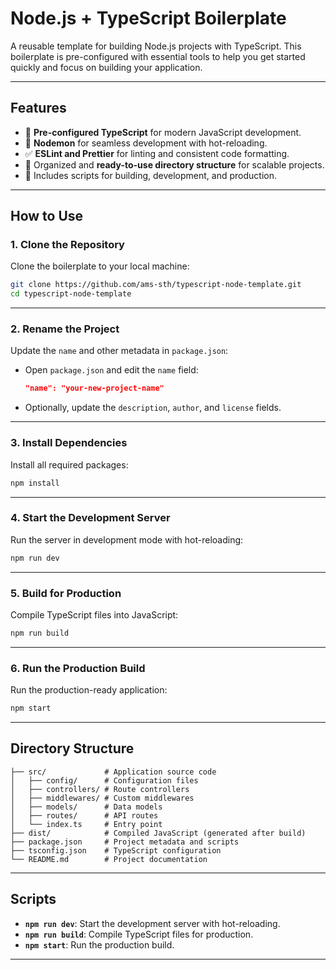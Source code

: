 # **Node.js + TypeScript Boilerplate**

A reusable template for building Node.js projects with TypeScript. This boilerplate is pre-configured with essential tools to help you get started quickly and focus on building your application.

---

## **Features**
- 🚀 **Pre-configured TypeScript** for modern JavaScript development.
- 🔄 **Nodemon** for seamless development with hot-reloading.
- ✅ **ESLint and Prettier** for linting and consistent code formatting.
- 📂 Organized and **ready-to-use directory structure** for scalable projects.
- 🌟 Includes scripts for building, development, and production.

---

## **How to Use**

### **1. Clone the Repository**
Clone the boilerplate to your local machine:
```bash
git clone https://github.com/ams-sth/typescript-node-template.git
cd typescript-node-template
```

---

### **2. Rename the Project**
Update the `name` and other metadata in `package.json`:
- Open `package.json` and edit the `name` field:
  ```json
  "name": "your-new-project-name"
  ```
- Optionally, update the `description`, `author`, and `license` fields.

---

### **3. Install Dependencies**
Install all required packages:
```bash
npm install
```

---

### **4. Start the Development Server**
Run the server in development mode with hot-reloading:
```bash
npm run dev
```

---

### **5. Build for Production**
Compile TypeScript files into JavaScript:
```bash
npm run build
```

---

### **6. Run the Production Build**
Run the production-ready application:
```bash
npm start
```

---

## **Directory Structure**
```
├── src/             # Application source code
│   ├── config/      # Configuration files
│   ├── controllers/ # Route controllers
│   ├── middlewares/ # Custom middlewares
│   ├── models/      # Data models
│   ├── routes/      # API routes
│   └── index.ts     # Entry point
├── dist/            # Compiled JavaScript (generated after build)
├── package.json     # Project metadata and scripts
├── tsconfig.json    # TypeScript configuration
└── README.md        # Project documentation
```

---

## **Scripts**
- **`npm run dev`**: Start the development server with hot-reloading.
- **`npm run build`**: Compile TypeScript files for production.
- **`npm start`**: Run the production build.

---
